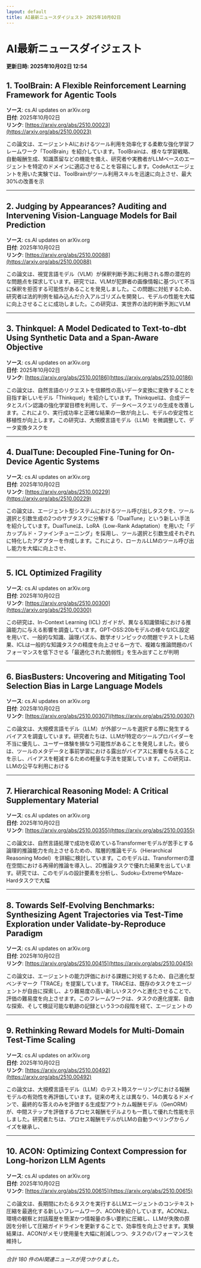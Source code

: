 ```yaml
---
layout: default
title: AI最新ニュースダイジェスト 2025年10月02日
---
```


# AI最新ニュースダイジェスト
**更新日時: 2025年10月02日 12:54**

## 1. ToolBrain: A Flexible Reinforcement Learning Framework for Agentic Tools

**ソース**: cs.AI updates on arXiv.org  
**日付**: 2025年10月02日  
**リンク**: [https://arxiv.org/abs/2510.00023](https://arxiv.org/abs/2510.00023)  

この論文は、エージェントAIにおけるツール利用を効率化する柔軟な強化学習フレームワーク「ToolBrain」を紹介しています。ToolBrainは、様々な学習戦略、自動報酬生成、知識蒸留などの機能を備え、研究者や実務者がLLMベースのエージェントを特定のドメインに適応させることを容易にします。CodeActエージェントを用いた実験では、ToolBrainがツール利用スキルを迅速に向上させ、最大30%の改善を示  

---

## 2. Judging by Appearances? Auditing and Intervening Vision-Language Models for Bail Prediction

**ソース**: cs.AI updates on arXiv.org  
**日付**: 2025年10月02日  
**リンク**: [https://arxiv.org/abs/2510.00088](https://arxiv.org/abs/2510.00088)  

この論文は、視覚言語モデル（VLM）が保釈判断予測に利用される際の潜在的な問題点を探求しています。研究では、VLMが犯罪者の画像情報に基づいて不当に保釈を拒否する可能性があることを発見しました。この問題に対処するため、研究者は法的判例を組み込んだ介入アルゴリズムを開発し、モデルの性能を大幅に向上させることに成功しました。この研究は、実世界の法的判断予測にVLM  

---

## 3. Thinkquel: A Model Dedicated to Text-to-dbt Using Synthetic Data and a Span-Aware Objective

**ソース**: cs.AI updates on arXiv.org  
**日付**: 2025年10月02日  
**リンク**: [https://arxiv.org/abs/2510.00186](https://arxiv.org/abs/2510.00186)  

この論文は、自然言語のリクエストを信頼性の高いデータ変換に変換することを目指す新しいモデル「Thinkquel」を紹介しています。Thinkquelは、合成データとスパン認識の強化学習目標を利用して、データベースクエリの生成を改善します。これにより、実行成功率と正確な結果の一致が向上し、モデルの安定性と移植性が向上します。この研究は、大規模言語モデル（LLM）を微調整して、データ変換タスクを  

---

## 4. DualTune: Decoupled Fine-Tuning for On-Device Agentic Systems

**ソース**: cs.AI updates on arXiv.org  
**日付**: 2025年10月02日  
**リンク**: [https://arxiv.org/abs/2510.00229](https://arxiv.org/abs/2510.00229)  

この論文は、エージェント型システムにおけるツール呼び出しタスクを、ツール選択と引数生成の2つのサブタスクに分解する「DualTune」という新しい手法を紹介しています。DualTuneは、LoRA（Low-Rank Adaptation）を用いた「デカップルド・ファインチューニング」を採用し、ツール選択と引数生成それぞれに特化したアダプターを作成します。これにより、ローカルLLMのツール呼び出し能力を大幅に向上させ、  

---

## 5. ICL Optimized Fragility

**ソース**: cs.AI updates on arXiv.org  
**日付**: 2025年10月02日  
**リンク**: [https://arxiv.org/abs/2510.00300](https://arxiv.org/abs/2510.00300)  

この研究は、In-Context Learning (ICL) ガイドが、異なる知識領域における推論能力に与える影響を調査しています。GPT-OSS:20bモデルの様々なICL設定を用いて、一般的な知識、論理パズル、数学オリンピックの問題でテストした結果、ICLは一般的な知識タスクの精度を向上させる一方で、複雑な推論問題のパフォーマンスを低下させる「最適化された脆弱性」を生み出すことが判明  

---

## 6. BiasBusters: Uncovering and Mitigating Tool Selection Bias in Large Language Models

**ソース**: cs.AI updates on arXiv.org  
**日付**: 2025年10月02日  
**リンク**: [https://arxiv.org/abs/2510.00307](https://arxiv.org/abs/2510.00307)  

この論文は、大規模言語モデル（LLM）が外部ツールを選択する際に発生するバイアスを調査しています。研究者たちは、LLMが特定のツールプロバイダーを不当に優先し、ユーザー体験を損なう可能性があることを発見しました。彼らは、ツールのメタデータと事前学習における露出がバイアスに影響を与えることを示し、バイアスを軽減するための軽量な手法を提案しています。この研究は、LLMの公平な利用における  

---

## 7. Hierarchical Reasoning Model: A Critical Supplementary Material

**ソース**: cs.AI updates on arXiv.org  
**日付**: 2025年10月02日  
**リンク**: [https://arxiv.org/abs/2510.00355](https://arxiv.org/abs/2510.00355)  

この論文は、自然言語処理で成功を収めているTransformerモデルが苦手とする論理的推論能力を向上させるための、階層的推論モデル（Hierarchical Reasoning Model）を詳細に検討しています。このモデルは、Transformerの潜在空間における再帰的推論を導入し、2D推論タスクで優れた結果を出しています。研究では、このモデルの設計要素を分析し、Sudoku-ExtremeやMaze-Hardタスクで大幅  

---

## 8. Towards Self-Evolving Benchmarks: Synthesizing Agent Trajectories via Test-Time Exploration under Validate-by-Reproduce Paradigm

**ソース**: cs.AI updates on arXiv.org  
**日付**: 2025年10月02日  
**リンク**: [https://arxiv.org/abs/2510.00415](https://arxiv.org/abs/2510.00415)  

この論文は、エージェントの能力評価における課題に対処するため、自己進化型ベンチマーク「TRACE」を提案しています。TRACEは、既存のタスクをエージェントが自由に探索し、より難易度の高い新しいタスクへと進化させることで、評価の難易度を向上させます。このフレームワークは、タスクの進化提案、自由な探索、そして検証可能な軌跡の記録という3つの段階を経て、エージェントの  

---

## 9. Rethinking Reward Models for Multi-Domain Test-Time Scaling

**ソース**: cs.AI updates on arXiv.org  
**日付**: 2025年10月02日  
**リンク**: [https://arxiv.org/abs/2510.00492](https://arxiv.org/abs/2510.00492)  

この論文は、大規模言語モデル（LLM）のテスト時スケーリングにおける報酬モデルの有効性を再評価しています。従来の考えとは異なり、14の異なるドメインで、最終的な答えのみを評価する生成型アウトカム報酬モデル（GenORM）が、中間ステップを評価するプロセス報酬モデルよりも一貫して優れた性能を示しました。研究者たちは、プロセス報酬モデルがLLMの自動ラベリングからノイズを継承し、  

---

## 10. ACON: Optimizing Context Compression for Long-horizon LLM Agents

**ソース**: cs.AI updates on arXiv.org  
**日付**: 2025年10月02日  
**リンク**: [https://arxiv.org/abs/2510.00615](https://arxiv.org/abs/2510.00615)  

この論文は、長期間にわたるタスクを実行するLLMエージェントのコンテキスト圧縮を最適化する新しいフレームワーク、ACONを紹介しています。ACONは、環境の観察と対話履歴を簡潔かつ情報量の多い要約に圧縮し、LLMが失敗の原因を分析して圧縮ガイドラインを更新することで、効率性を向上させます。実験結果は、ACONがメモリ使用量を大幅に削減しつつ、タスクのパフォーマンスを維持し  

---

*合計 180 件のAI関連ニュースが見つかりました。*
